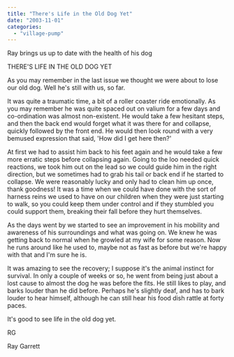 ```yaml
---
title: "There's Life in the Old Dog Yet"
date: "2003-11-01"
categories: 
  - "village-pump"
---
```


Ray brings us up to date with the health of his dog

THERE'S LIFE IN THE OLD DOG YET

As you may remember in the last issue we thought we were about to lose our old dog. Well he's still with us, so far.

It was quite a traumatic time, a bit of a roller coaster ride emotionally. As you may remember he was quite spaced out on valium for a few days and co-ordination was almost non-existent. He would take a few hesitant steps, and then the back end would forget what it was there for and collapse, quickly followed by the front end. He would then look round with a very bemused expression that said, 'How did I get here then?'

At first we had to assist him back to his feet again and he would take a few more erratic steps before collapsing again. Going to the loo needed quick reactions, we took him out on the lead so we could guide him in the right direction, but we sometimes had to grab his tail or back end if he started to collapse. We were reasonably lucky and only had to clean him up once, thank goodness! It was a time when we could have done with the sort of harness reins we used to have on our children when they were just starting to walk, so you could keep them under control and if they stumbled you could support them, breaking their fall before they hurt themselves.

As the days went by we started to see an improvement in his mobility and awareness of his surroundings and what was going on. We knew he was getting back to normal when he growled at my wife for some reason. Now he runs around like he used to, maybe not as fast as before but we're happy with that and I'm sure he is.

It was amazing to see the recovery; I suppose it's the animal instinct for survival. In only a couple of weeks or so, he went from being just about a lost cause to almost the dog he was before the fits. He still likes to play, and barks louder than he did before. Perhaps he's slightly deaf, and has to bark louder to hear himself, although he can still hear his food dish rattle at forty paces.

It's good to see life in the old dog yet.

RG

Ray Garrett
